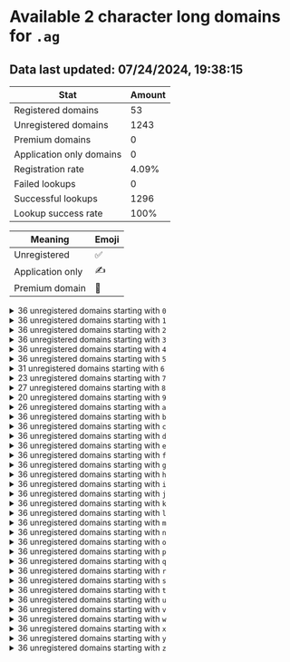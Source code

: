 # Available 2 character long domains for `.ag`

## Data last updated: 07/24/2024, 19:38:15

|Stat|Amount|
|--|--|
|Registered domains|53|
|Unregistered domains|1243|
|Premium domains|0|
|Application only domains|0|
|Registration rate|4.09%|
|Failed lookups|0|
|Successful lookups|1296|
|Lookup success rate|100%|


|Meaning|Emoji|
|--|--|
|Unregistered|:white_check_mark:|
|Application only|:writing_hand:|
|Premium domain|:gem:|

<details>
<summary>36 unregistered domains starting with <bold><code>0</code></bold></summary>

|Type|Domain|
|--|--|
|:white_check_mark:|`00.ag`|
|:white_check_mark:|`01.ag`|
|:white_check_mark:|`02.ag`|
|:white_check_mark:|`03.ag`|
|:white_check_mark:|`04.ag`|
|:white_check_mark:|`05.ag`|
|:white_check_mark:|`06.ag`|
|:white_check_mark:|`07.ag`|
|:white_check_mark:|`08.ag`|
|:white_check_mark:|`09.ag`|
|:white_check_mark:|`0a.ag`|
|:white_check_mark:|`0b.ag`|
|:white_check_mark:|`0c.ag`|
|:white_check_mark:|`0d.ag`|
|:white_check_mark:|`0e.ag`|
|:white_check_mark:|`0f.ag`|
|:white_check_mark:|`0g.ag`|
|:white_check_mark:|`0h.ag`|
|:white_check_mark:|`0i.ag`|
|:white_check_mark:|`0j.ag`|
|:white_check_mark:|`0k.ag`|
|:white_check_mark:|`0l.ag`|
|:white_check_mark:|`0m.ag`|
|:white_check_mark:|`0n.ag`|
|:white_check_mark:|`0o.ag`|
|:white_check_mark:|`0p.ag`|
|:white_check_mark:|`0q.ag`|
|:white_check_mark:|`0r.ag`|
|:white_check_mark:|`0s.ag`|
|:white_check_mark:|`0t.ag`|
|:white_check_mark:|`0u.ag`|
|:white_check_mark:|`0v.ag`|
|:white_check_mark:|`0w.ag`|
|:white_check_mark:|`0x.ag`|
|:white_check_mark:|`0y.ag`|
|:white_check_mark:|`0z.ag`|
</details>
<details>
<summary>36 unregistered domains starting with <bold><code>1</code></bold></summary>

|Type|Domain|
|--|--|
|:white_check_mark:|`10.ag`|
|:white_check_mark:|`11.ag`|
|:white_check_mark:|`12.ag`|
|:white_check_mark:|`13.ag`|
|:white_check_mark:|`14.ag`|
|:white_check_mark:|`15.ag`|
|:white_check_mark:|`16.ag`|
|:white_check_mark:|`17.ag`|
|:white_check_mark:|`18.ag`|
|:white_check_mark:|`19.ag`|
|:white_check_mark:|`1a.ag`|
|:white_check_mark:|`1b.ag`|
|:white_check_mark:|`1c.ag`|
|:white_check_mark:|`1d.ag`|
|:white_check_mark:|`1e.ag`|
|:white_check_mark:|`1f.ag`|
|:white_check_mark:|`1g.ag`|
|:white_check_mark:|`1h.ag`|
|:white_check_mark:|`1i.ag`|
|:white_check_mark:|`1j.ag`|
|:white_check_mark:|`1k.ag`|
|:white_check_mark:|`1l.ag`|
|:white_check_mark:|`1m.ag`|
|:white_check_mark:|`1n.ag`|
|:white_check_mark:|`1o.ag`|
|:white_check_mark:|`1p.ag`|
|:white_check_mark:|`1q.ag`|
|:white_check_mark:|`1r.ag`|
|:white_check_mark:|`1s.ag`|
|:white_check_mark:|`1t.ag`|
|:white_check_mark:|`1u.ag`|
|:white_check_mark:|`1v.ag`|
|:white_check_mark:|`1w.ag`|
|:white_check_mark:|`1x.ag`|
|:white_check_mark:|`1y.ag`|
|:white_check_mark:|`1z.ag`|
</details>
<details>
<summary>36 unregistered domains starting with <bold><code>2</code></bold></summary>

|Type|Domain|
|--|--|
|:white_check_mark:|`20.ag`|
|:white_check_mark:|`21.ag`|
|:white_check_mark:|`22.ag`|
|:white_check_mark:|`23.ag`|
|:white_check_mark:|`24.ag`|
|:white_check_mark:|`25.ag`|
|:white_check_mark:|`26.ag`|
|:white_check_mark:|`27.ag`|
|:white_check_mark:|`28.ag`|
|:white_check_mark:|`29.ag`|
|:white_check_mark:|`2a.ag`|
|:white_check_mark:|`2b.ag`|
|:white_check_mark:|`2c.ag`|
|:white_check_mark:|`2d.ag`|
|:white_check_mark:|`2e.ag`|
|:white_check_mark:|`2f.ag`|
|:white_check_mark:|`2g.ag`|
|:white_check_mark:|`2h.ag`|
|:white_check_mark:|`2i.ag`|
|:white_check_mark:|`2j.ag`|
|:white_check_mark:|`2k.ag`|
|:white_check_mark:|`2l.ag`|
|:white_check_mark:|`2m.ag`|
|:white_check_mark:|`2n.ag`|
|:white_check_mark:|`2o.ag`|
|:white_check_mark:|`2p.ag`|
|:white_check_mark:|`2q.ag`|
|:white_check_mark:|`2r.ag`|
|:white_check_mark:|`2s.ag`|
|:white_check_mark:|`2t.ag`|
|:white_check_mark:|`2u.ag`|
|:white_check_mark:|`2v.ag`|
|:white_check_mark:|`2w.ag`|
|:white_check_mark:|`2x.ag`|
|:white_check_mark:|`2y.ag`|
|:white_check_mark:|`2z.ag`|
</details>
<details>
<summary>36 unregistered domains starting with <bold><code>3</code></bold></summary>

|Type|Domain|
|--|--|
|:white_check_mark:|`30.ag`|
|:white_check_mark:|`31.ag`|
|:white_check_mark:|`32.ag`|
|:white_check_mark:|`33.ag`|
|:white_check_mark:|`34.ag`|
|:white_check_mark:|`35.ag`|
|:white_check_mark:|`36.ag`|
|:white_check_mark:|`37.ag`|
|:white_check_mark:|`38.ag`|
|:white_check_mark:|`39.ag`|
|:white_check_mark:|`3a.ag`|
|:white_check_mark:|`3b.ag`|
|:white_check_mark:|`3c.ag`|
|:white_check_mark:|`3d.ag`|
|:white_check_mark:|`3e.ag`|
|:white_check_mark:|`3f.ag`|
|:white_check_mark:|`3g.ag`|
|:white_check_mark:|`3h.ag`|
|:white_check_mark:|`3i.ag`|
|:white_check_mark:|`3j.ag`|
|:white_check_mark:|`3k.ag`|
|:white_check_mark:|`3l.ag`|
|:white_check_mark:|`3m.ag`|
|:white_check_mark:|`3n.ag`|
|:white_check_mark:|`3o.ag`|
|:white_check_mark:|`3p.ag`|
|:white_check_mark:|`3q.ag`|
|:white_check_mark:|`3r.ag`|
|:white_check_mark:|`3s.ag`|
|:white_check_mark:|`3t.ag`|
|:white_check_mark:|`3u.ag`|
|:white_check_mark:|`3v.ag`|
|:white_check_mark:|`3w.ag`|
|:white_check_mark:|`3x.ag`|
|:white_check_mark:|`3y.ag`|
|:white_check_mark:|`3z.ag`|
</details>
<details>
<summary>36 unregistered domains starting with <bold><code>4</code></bold></summary>

|Type|Domain|
|--|--|
|:white_check_mark:|`40.ag`|
|:white_check_mark:|`41.ag`|
|:white_check_mark:|`42.ag`|
|:white_check_mark:|`43.ag`|
|:white_check_mark:|`44.ag`|
|:white_check_mark:|`45.ag`|
|:white_check_mark:|`46.ag`|
|:white_check_mark:|`47.ag`|
|:white_check_mark:|`48.ag`|
|:white_check_mark:|`49.ag`|
|:white_check_mark:|`4a.ag`|
|:white_check_mark:|`4b.ag`|
|:white_check_mark:|`4c.ag`|
|:white_check_mark:|`4d.ag`|
|:white_check_mark:|`4e.ag`|
|:white_check_mark:|`4f.ag`|
|:white_check_mark:|`4g.ag`|
|:white_check_mark:|`4h.ag`|
|:white_check_mark:|`4i.ag`|
|:white_check_mark:|`4j.ag`|
|:white_check_mark:|`4k.ag`|
|:white_check_mark:|`4l.ag`|
|:white_check_mark:|`4m.ag`|
|:white_check_mark:|`4n.ag`|
|:white_check_mark:|`4o.ag`|
|:white_check_mark:|`4p.ag`|
|:white_check_mark:|`4q.ag`|
|:white_check_mark:|`4r.ag`|
|:white_check_mark:|`4s.ag`|
|:white_check_mark:|`4t.ag`|
|:white_check_mark:|`4u.ag`|
|:white_check_mark:|`4v.ag`|
|:white_check_mark:|`4w.ag`|
|:white_check_mark:|`4x.ag`|
|:white_check_mark:|`4y.ag`|
|:white_check_mark:|`4z.ag`|
</details>
<details>
<summary>36 unregistered domains starting with <bold><code>5</code></bold></summary>

|Type|Domain|
|--|--|
|:white_check_mark:|`50.ag`|
|:white_check_mark:|`51.ag`|
|:white_check_mark:|`52.ag`|
|:white_check_mark:|`53.ag`|
|:white_check_mark:|`54.ag`|
|:white_check_mark:|`55.ag`|
|:white_check_mark:|`56.ag`|
|:white_check_mark:|`57.ag`|
|:white_check_mark:|`58.ag`|
|:white_check_mark:|`59.ag`|
|:white_check_mark:|`5a.ag`|
|:white_check_mark:|`5b.ag`|
|:white_check_mark:|`5c.ag`|
|:white_check_mark:|`5d.ag`|
|:white_check_mark:|`5e.ag`|
|:white_check_mark:|`5f.ag`|
|:white_check_mark:|`5g.ag`|
|:white_check_mark:|`5h.ag`|
|:white_check_mark:|`5i.ag`|
|:white_check_mark:|`5j.ag`|
|:white_check_mark:|`5k.ag`|
|:white_check_mark:|`5l.ag`|
|:white_check_mark:|`5m.ag`|
|:white_check_mark:|`5n.ag`|
|:white_check_mark:|`5o.ag`|
|:white_check_mark:|`5p.ag`|
|:white_check_mark:|`5q.ag`|
|:white_check_mark:|`5r.ag`|
|:white_check_mark:|`5s.ag`|
|:white_check_mark:|`5t.ag`|
|:white_check_mark:|`5u.ag`|
|:white_check_mark:|`5v.ag`|
|:white_check_mark:|`5w.ag`|
|:white_check_mark:|`5x.ag`|
|:white_check_mark:|`5y.ag`|
|:white_check_mark:|`5z.ag`|
</details>
<details>
<summary>31 unregistered domains starting with <bold><code>6</code></bold></summary>

|Type|Domain|
|--|--|
|:white_check_mark:|`61.ag`|
|:white_check_mark:|`62.ag`|
|:white_check_mark:|`63.ag`|
|:white_check_mark:|`67.ag`|
|:white_check_mark:|`68.ag`|
|:white_check_mark:|`6a.ag`|
|:white_check_mark:|`6b.ag`|
|:white_check_mark:|`6c.ag`|
|:white_check_mark:|`6d.ag`|
|:white_check_mark:|`6e.ag`|
|:white_check_mark:|`6f.ag`|
|:white_check_mark:|`6g.ag`|
|:white_check_mark:|`6h.ag`|
|:white_check_mark:|`6i.ag`|
|:white_check_mark:|`6j.ag`|
|:white_check_mark:|`6k.ag`|
|:white_check_mark:|`6l.ag`|
|:white_check_mark:|`6m.ag`|
|:white_check_mark:|`6n.ag`|
|:white_check_mark:|`6o.ag`|
|:white_check_mark:|`6p.ag`|
|:white_check_mark:|`6q.ag`|
|:white_check_mark:|`6r.ag`|
|:white_check_mark:|`6s.ag`|
|:white_check_mark:|`6t.ag`|
|:white_check_mark:|`6u.ag`|
|:white_check_mark:|`6v.ag`|
|:white_check_mark:|`6w.ag`|
|:white_check_mark:|`6x.ag`|
|:white_check_mark:|`6y.ag`|
|:white_check_mark:|`6z.ag`|
</details>
<details>
<summary>23 unregistered domains starting with <bold><code>7</code></bold></summary>

|Type|Domain|
|--|--|
|:white_check_mark:|`70.ag`|
|:white_check_mark:|`71.ag`|
|:white_check_mark:|`7a.ag`|
|:white_check_mark:|`7b.ag`|
|:white_check_mark:|`7c.ag`|
|:white_check_mark:|`7d.ag`|
|:white_check_mark:|`7f.ag`|
|:white_check_mark:|`7g.ag`|
|:white_check_mark:|`7h.ag`|
|:white_check_mark:|`7i.ag`|
|:white_check_mark:|`7j.ag`|
|:white_check_mark:|`7l.ag`|
|:white_check_mark:|`7n.ag`|
|:white_check_mark:|`7o.ag`|
|:white_check_mark:|`7p.ag`|
|:white_check_mark:|`7q.ag`|
|:white_check_mark:|`7r.ag`|
|:white_check_mark:|`7s.ag`|
|:white_check_mark:|`7u.ag`|
|:white_check_mark:|`7v.ag`|
|:white_check_mark:|`7w.ag`|
|:white_check_mark:|`7x.ag`|
|:white_check_mark:|`7z.ag`|
</details>
<details>
<summary>27 unregistered domains starting with <bold><code>8</code></bold></summary>

|Type|Domain|
|--|--|
|:white_check_mark:|`83.ag`|
|:white_check_mark:|`88.ag`|
|:white_check_mark:|`8a.ag`|
|:white_check_mark:|`8b.ag`|
|:white_check_mark:|`8c.ag`|
|:white_check_mark:|`8d.ag`|
|:white_check_mark:|`8e.ag`|
|:white_check_mark:|`8f.ag`|
|:white_check_mark:|`8h.ag`|
|:white_check_mark:|`8i.ag`|
|:white_check_mark:|`8j.ag`|
|:white_check_mark:|`8k.ag`|
|:white_check_mark:|`8l.ag`|
|:white_check_mark:|`8m.ag`|
|:white_check_mark:|`8n.ag`|
|:white_check_mark:|`8o.ag`|
|:white_check_mark:|`8p.ag`|
|:white_check_mark:|`8q.ag`|
|:white_check_mark:|`8r.ag`|
|:white_check_mark:|`8s.ag`|
|:white_check_mark:|`8t.ag`|
|:white_check_mark:|`8u.ag`|
|:white_check_mark:|`8v.ag`|
|:white_check_mark:|`8w.ag`|
|:white_check_mark:|`8x.ag`|
|:white_check_mark:|`8y.ag`|
|:white_check_mark:|`8z.ag`|
</details>
<details>
<summary>20 unregistered domains starting with <bold><code>9</code></bold></summary>

|Type|Domain|
|--|--|
|:white_check_mark:|`9b.ag`|
|:white_check_mark:|`9c.ag`|
|:white_check_mark:|`9e.ag`|
|:white_check_mark:|`9f.ag`|
|:white_check_mark:|`9h.ag`|
|:white_check_mark:|`9i.ag`|
|:white_check_mark:|`9k.ag`|
|:white_check_mark:|`9l.ag`|
|:white_check_mark:|`9m.ag`|
|:white_check_mark:|`9n.ag`|
|:white_check_mark:|`9o.ag`|
|:white_check_mark:|`9p.ag`|
|:white_check_mark:|`9q.ag`|
|:white_check_mark:|`9r.ag`|
|:white_check_mark:|`9s.ag`|
|:white_check_mark:|`9u.ag`|
|:white_check_mark:|`9v.ag`|
|:white_check_mark:|`9w.ag`|
|:white_check_mark:|`9x.ag`|
|:white_check_mark:|`9z.ag`|
</details>
<details>
<summary>26 unregistered domains starting with <bold><code>a</code></bold></summary>

|Type|Domain|
|--|--|
|:white_check_mark:|`a0.ag`|
|:white_check_mark:|`a1.ag`|
|:white_check_mark:|`a2.ag`|
|:white_check_mark:|`a3.ag`|
|:white_check_mark:|`a4.ag`|
|:white_check_mark:|`a5.ag`|
|:white_check_mark:|`a6.ag`|
|:white_check_mark:|`a7.ag`|
|:white_check_mark:|`a8.ag`|
|:white_check_mark:|`a9.ag`|
|:white_check_mark:|`aj.ag`|
|:white_check_mark:|`al.ag`|
|:white_check_mark:|`am.ag`|
|:white_check_mark:|`an.ag`|
|:white_check_mark:|`ao.ag`|
|:white_check_mark:|`ap.ag`|
|:white_check_mark:|`aq.ag`|
|:white_check_mark:|`ar.ag`|
|:white_check_mark:|`as.ag`|
|:white_check_mark:|`at.ag`|
|:white_check_mark:|`au.ag`|
|:white_check_mark:|`av.ag`|
|:white_check_mark:|`aw.ag`|
|:white_check_mark:|`ax.ag`|
|:white_check_mark:|`ay.ag`|
|:white_check_mark:|`az.ag`|
</details>
<details>
<summary>36 unregistered domains starting with <bold><code>b</code></bold></summary>

|Type|Domain|
|--|--|
|:white_check_mark:|`b0.ag`|
|:white_check_mark:|`b1.ag`|
|:white_check_mark:|`b2.ag`|
|:white_check_mark:|`b3.ag`|
|:white_check_mark:|`b4.ag`|
|:white_check_mark:|`b5.ag`|
|:white_check_mark:|`b6.ag`|
|:white_check_mark:|`b7.ag`|
|:white_check_mark:|`b8.ag`|
|:white_check_mark:|`b9.ag`|
|:white_check_mark:|`ba.ag`|
|:white_check_mark:|`bb.ag`|
|:white_check_mark:|`bc.ag`|
|:white_check_mark:|`bd.ag`|
|:white_check_mark:|`be.ag`|
|:white_check_mark:|`bf.ag`|
|:white_check_mark:|`bg.ag`|
|:white_check_mark:|`bh.ag`|
|:white_check_mark:|`bi.ag`|
|:white_check_mark:|`bj.ag`|
|:white_check_mark:|`bk.ag`|
|:white_check_mark:|`bl.ag`|
|:white_check_mark:|`bm.ag`|
|:white_check_mark:|`bn.ag`|
|:white_check_mark:|`bo.ag`|
|:white_check_mark:|`bp.ag`|
|:white_check_mark:|`bq.ag`|
|:white_check_mark:|`br.ag`|
|:white_check_mark:|`bs.ag`|
|:white_check_mark:|`bt.ag`|
|:white_check_mark:|`bu.ag`|
|:white_check_mark:|`bv.ag`|
|:white_check_mark:|`bw.ag`|
|:white_check_mark:|`bx.ag`|
|:white_check_mark:|`by.ag`|
|:white_check_mark:|`bz.ag`|
</details>
<details>
<summary>36 unregistered domains starting with <bold><code>c</code></bold></summary>

|Type|Domain|
|--|--|
|:white_check_mark:|`c0.ag`|
|:white_check_mark:|`c1.ag`|
|:white_check_mark:|`c2.ag`|
|:white_check_mark:|`c3.ag`|
|:white_check_mark:|`c4.ag`|
|:white_check_mark:|`c5.ag`|
|:white_check_mark:|`c6.ag`|
|:white_check_mark:|`c7.ag`|
|:white_check_mark:|`c8.ag`|
|:white_check_mark:|`c9.ag`|
|:white_check_mark:|`ca.ag`|
|:white_check_mark:|`cb.ag`|
|:white_check_mark:|`cc.ag`|
|:white_check_mark:|`cd.ag`|
|:white_check_mark:|`ce.ag`|
|:white_check_mark:|`cf.ag`|
|:white_check_mark:|`cg.ag`|
|:white_check_mark:|`ch.ag`|
|:white_check_mark:|`ci.ag`|
|:white_check_mark:|`cj.ag`|
|:white_check_mark:|`ck.ag`|
|:white_check_mark:|`cl.ag`|
|:white_check_mark:|`cm.ag`|
|:white_check_mark:|`cn.ag`|
|:white_check_mark:|`co.ag`|
|:white_check_mark:|`cp.ag`|
|:white_check_mark:|`cq.ag`|
|:white_check_mark:|`cr.ag`|
|:white_check_mark:|`cs.ag`|
|:white_check_mark:|`ct.ag`|
|:white_check_mark:|`cu.ag`|
|:white_check_mark:|`cv.ag`|
|:white_check_mark:|`cw.ag`|
|:white_check_mark:|`cx.ag`|
|:white_check_mark:|`cy.ag`|
|:white_check_mark:|`cz.ag`|
</details>
<details>
<summary>36 unregistered domains starting with <bold><code>d</code></bold></summary>

|Type|Domain|
|--|--|
|:white_check_mark:|`d0.ag`|
|:white_check_mark:|`d1.ag`|
|:white_check_mark:|`d2.ag`|
|:white_check_mark:|`d3.ag`|
|:white_check_mark:|`d4.ag`|
|:white_check_mark:|`d5.ag`|
|:white_check_mark:|`d6.ag`|
|:white_check_mark:|`d7.ag`|
|:white_check_mark:|`d8.ag`|
|:white_check_mark:|`d9.ag`|
|:white_check_mark:|`da.ag`|
|:white_check_mark:|`db.ag`|
|:white_check_mark:|`dc.ag`|
|:white_check_mark:|`dd.ag`|
|:white_check_mark:|`de.ag`|
|:white_check_mark:|`df.ag`|
|:white_check_mark:|`dg.ag`|
|:white_check_mark:|`dh.ag`|
|:white_check_mark:|`di.ag`|
|:white_check_mark:|`dj.ag`|
|:white_check_mark:|`dk.ag`|
|:white_check_mark:|`dl.ag`|
|:white_check_mark:|`dm.ag`|
|:white_check_mark:|`dn.ag`|
|:white_check_mark:|`do.ag`|
|:white_check_mark:|`dp.ag`|
|:white_check_mark:|`dq.ag`|
|:white_check_mark:|`dr.ag`|
|:white_check_mark:|`ds.ag`|
|:white_check_mark:|`dt.ag`|
|:white_check_mark:|`du.ag`|
|:white_check_mark:|`dv.ag`|
|:white_check_mark:|`dw.ag`|
|:white_check_mark:|`dx.ag`|
|:white_check_mark:|`dy.ag`|
|:white_check_mark:|`dz.ag`|
</details>
<details>
<summary>36 unregistered domains starting with <bold><code>e</code></bold></summary>

|Type|Domain|
|--|--|
|:white_check_mark:|`e0.ag`|
|:white_check_mark:|`e1.ag`|
|:white_check_mark:|`e2.ag`|
|:white_check_mark:|`e3.ag`|
|:white_check_mark:|`e4.ag`|
|:white_check_mark:|`e5.ag`|
|:white_check_mark:|`e6.ag`|
|:white_check_mark:|`e7.ag`|
|:white_check_mark:|`e8.ag`|
|:white_check_mark:|`e9.ag`|
|:white_check_mark:|`ea.ag`|
|:white_check_mark:|`eb.ag`|
|:white_check_mark:|`ec.ag`|
|:white_check_mark:|`ed.ag`|
|:white_check_mark:|`ee.ag`|
|:white_check_mark:|`ef.ag`|
|:white_check_mark:|`eg.ag`|
|:white_check_mark:|`eh.ag`|
|:white_check_mark:|`ei.ag`|
|:white_check_mark:|`ej.ag`|
|:white_check_mark:|`ek.ag`|
|:white_check_mark:|`el.ag`|
|:white_check_mark:|`em.ag`|
|:white_check_mark:|`en.ag`|
|:white_check_mark:|`eo.ag`|
|:white_check_mark:|`ep.ag`|
|:white_check_mark:|`eq.ag`|
|:white_check_mark:|`er.ag`|
|:white_check_mark:|`es.ag`|
|:white_check_mark:|`et.ag`|
|:white_check_mark:|`eu.ag`|
|:white_check_mark:|`ev.ag`|
|:white_check_mark:|`ew.ag`|
|:white_check_mark:|`ex.ag`|
|:white_check_mark:|`ey.ag`|
|:white_check_mark:|`ez.ag`|
</details>
<details>
<summary>36 unregistered domains starting with <bold><code>f</code></bold></summary>

|Type|Domain|
|--|--|
|:white_check_mark:|`f0.ag`|
|:white_check_mark:|`f1.ag`|
|:white_check_mark:|`f2.ag`|
|:white_check_mark:|`f3.ag`|
|:white_check_mark:|`f4.ag`|
|:white_check_mark:|`f5.ag`|
|:white_check_mark:|`f6.ag`|
|:white_check_mark:|`f7.ag`|
|:white_check_mark:|`f8.ag`|
|:white_check_mark:|`f9.ag`|
|:white_check_mark:|`fa.ag`|
|:white_check_mark:|`fb.ag`|
|:white_check_mark:|`fc.ag`|
|:white_check_mark:|`fd.ag`|
|:white_check_mark:|`fe.ag`|
|:white_check_mark:|`ff.ag`|
|:white_check_mark:|`fg.ag`|
|:white_check_mark:|`fh.ag`|
|:white_check_mark:|`fi.ag`|
|:white_check_mark:|`fj.ag`|
|:white_check_mark:|`fk.ag`|
|:white_check_mark:|`fl.ag`|
|:white_check_mark:|`fm.ag`|
|:white_check_mark:|`fn.ag`|
|:white_check_mark:|`fo.ag`|
|:white_check_mark:|`fp.ag`|
|:white_check_mark:|`fq.ag`|
|:white_check_mark:|`fr.ag`|
|:white_check_mark:|`fs.ag`|
|:white_check_mark:|`ft.ag`|
|:white_check_mark:|`fu.ag`|
|:white_check_mark:|`fv.ag`|
|:white_check_mark:|`fw.ag`|
|:white_check_mark:|`fx.ag`|
|:white_check_mark:|`fy.ag`|
|:white_check_mark:|`fz.ag`|
</details>
<details>
<summary>36 unregistered domains starting with <bold><code>g</code></bold></summary>

|Type|Domain|
|--|--|
|:white_check_mark:|`g0.ag`|
|:white_check_mark:|`g1.ag`|
|:white_check_mark:|`g2.ag`|
|:white_check_mark:|`g3.ag`|
|:white_check_mark:|`g4.ag`|
|:white_check_mark:|`g5.ag`|
|:white_check_mark:|`g6.ag`|
|:white_check_mark:|`g7.ag`|
|:white_check_mark:|`g8.ag`|
|:white_check_mark:|`g9.ag`|
|:white_check_mark:|`ga.ag`|
|:white_check_mark:|`gb.ag`|
|:white_check_mark:|`gc.ag`|
|:white_check_mark:|`gd.ag`|
|:white_check_mark:|`ge.ag`|
|:white_check_mark:|`gf.ag`|
|:white_check_mark:|`gg.ag`|
|:white_check_mark:|`gh.ag`|
|:white_check_mark:|`gi.ag`|
|:white_check_mark:|`gj.ag`|
|:white_check_mark:|`gk.ag`|
|:white_check_mark:|`gl.ag`|
|:white_check_mark:|`gm.ag`|
|:white_check_mark:|`gn.ag`|
|:white_check_mark:|`go.ag`|
|:white_check_mark:|`gp.ag`|
|:white_check_mark:|`gq.ag`|
|:white_check_mark:|`gr.ag`|
|:white_check_mark:|`gs.ag`|
|:white_check_mark:|`gt.ag`|
|:white_check_mark:|`gu.ag`|
|:white_check_mark:|`gv.ag`|
|:white_check_mark:|`gw.ag`|
|:white_check_mark:|`gx.ag`|
|:white_check_mark:|`gy.ag`|
|:white_check_mark:|`gz.ag`|
</details>
<details>
<summary>36 unregistered domains starting with <bold><code>h</code></bold></summary>

|Type|Domain|
|--|--|
|:white_check_mark:|`h0.ag`|
|:white_check_mark:|`h1.ag`|
|:white_check_mark:|`h2.ag`|
|:white_check_mark:|`h3.ag`|
|:white_check_mark:|`h4.ag`|
|:white_check_mark:|`h5.ag`|
|:white_check_mark:|`h6.ag`|
|:white_check_mark:|`h7.ag`|
|:white_check_mark:|`h8.ag`|
|:white_check_mark:|`h9.ag`|
|:white_check_mark:|`ha.ag`|
|:white_check_mark:|`hb.ag`|
|:white_check_mark:|`hc.ag`|
|:white_check_mark:|`hd.ag`|
|:white_check_mark:|`he.ag`|
|:white_check_mark:|`hf.ag`|
|:white_check_mark:|`hg.ag`|
|:white_check_mark:|`hh.ag`|
|:white_check_mark:|`hi.ag`|
|:white_check_mark:|`hj.ag`|
|:white_check_mark:|`hk.ag`|
|:white_check_mark:|`hl.ag`|
|:white_check_mark:|`hm.ag`|
|:white_check_mark:|`hn.ag`|
|:white_check_mark:|`ho.ag`|
|:white_check_mark:|`hp.ag`|
|:white_check_mark:|`hq.ag`|
|:white_check_mark:|`hr.ag`|
|:white_check_mark:|`hs.ag`|
|:white_check_mark:|`ht.ag`|
|:white_check_mark:|`hu.ag`|
|:white_check_mark:|`hv.ag`|
|:white_check_mark:|`hw.ag`|
|:white_check_mark:|`hx.ag`|
|:white_check_mark:|`hy.ag`|
|:white_check_mark:|`hz.ag`|
</details>
<details>
<summary>36 unregistered domains starting with <bold><code>i</code></bold></summary>

|Type|Domain|
|--|--|
|:white_check_mark:|`i0.ag`|
|:white_check_mark:|`i1.ag`|
|:white_check_mark:|`i2.ag`|
|:white_check_mark:|`i3.ag`|
|:white_check_mark:|`i4.ag`|
|:white_check_mark:|`i5.ag`|
|:white_check_mark:|`i6.ag`|
|:white_check_mark:|`i7.ag`|
|:white_check_mark:|`i8.ag`|
|:white_check_mark:|`i9.ag`|
|:white_check_mark:|`ia.ag`|
|:white_check_mark:|`ib.ag`|
|:white_check_mark:|`ic.ag`|
|:white_check_mark:|`id.ag`|
|:white_check_mark:|`ie.ag`|
|:white_check_mark:|`if.ag`|
|:white_check_mark:|`ig.ag`|
|:white_check_mark:|`ih.ag`|
|:white_check_mark:|`ii.ag`|
|:white_check_mark:|`ij.ag`|
|:white_check_mark:|`ik.ag`|
|:white_check_mark:|`il.ag`|
|:white_check_mark:|`im.ag`|
|:white_check_mark:|`in.ag`|
|:white_check_mark:|`io.ag`|
|:white_check_mark:|`ip.ag`|
|:white_check_mark:|`iq.ag`|
|:white_check_mark:|`ir.ag`|
|:white_check_mark:|`is.ag`|
|:white_check_mark:|`it.ag`|
|:white_check_mark:|`iu.ag`|
|:white_check_mark:|`iv.ag`|
|:white_check_mark:|`iw.ag`|
|:white_check_mark:|`ix.ag`|
|:white_check_mark:|`iy.ag`|
|:white_check_mark:|`iz.ag`|
</details>
<details>
<summary>36 unregistered domains starting with <bold><code>j</code></bold></summary>

|Type|Domain|
|--|--|
|:white_check_mark:|`j0.ag`|
|:white_check_mark:|`j1.ag`|
|:white_check_mark:|`j2.ag`|
|:white_check_mark:|`j3.ag`|
|:white_check_mark:|`j4.ag`|
|:white_check_mark:|`j5.ag`|
|:white_check_mark:|`j6.ag`|
|:white_check_mark:|`j7.ag`|
|:white_check_mark:|`j8.ag`|
|:white_check_mark:|`j9.ag`|
|:white_check_mark:|`ja.ag`|
|:white_check_mark:|`jb.ag`|
|:white_check_mark:|`jc.ag`|
|:white_check_mark:|`jd.ag`|
|:white_check_mark:|`je.ag`|
|:white_check_mark:|`jf.ag`|
|:white_check_mark:|`jg.ag`|
|:white_check_mark:|`jh.ag`|
|:white_check_mark:|`ji.ag`|
|:white_check_mark:|`jj.ag`|
|:white_check_mark:|`jk.ag`|
|:white_check_mark:|`jl.ag`|
|:white_check_mark:|`jm.ag`|
|:white_check_mark:|`jn.ag`|
|:white_check_mark:|`jo.ag`|
|:white_check_mark:|`jp.ag`|
|:white_check_mark:|`jq.ag`|
|:white_check_mark:|`jr.ag`|
|:white_check_mark:|`js.ag`|
|:white_check_mark:|`jt.ag`|
|:white_check_mark:|`ju.ag`|
|:white_check_mark:|`jv.ag`|
|:white_check_mark:|`jw.ag`|
|:white_check_mark:|`jx.ag`|
|:white_check_mark:|`jy.ag`|
|:white_check_mark:|`jz.ag`|
</details>
<details>
<summary>36 unregistered domains starting with <bold><code>k</code></bold></summary>

|Type|Domain|
|--|--|
|:white_check_mark:|`k0.ag`|
|:white_check_mark:|`k1.ag`|
|:white_check_mark:|`k2.ag`|
|:white_check_mark:|`k3.ag`|
|:white_check_mark:|`k4.ag`|
|:white_check_mark:|`k5.ag`|
|:white_check_mark:|`k6.ag`|
|:white_check_mark:|`k7.ag`|
|:white_check_mark:|`k8.ag`|
|:white_check_mark:|`k9.ag`|
|:white_check_mark:|`ka.ag`|
|:white_check_mark:|`kb.ag`|
|:white_check_mark:|`kc.ag`|
|:white_check_mark:|`kd.ag`|
|:white_check_mark:|`ke.ag`|
|:white_check_mark:|`kf.ag`|
|:white_check_mark:|`kg.ag`|
|:white_check_mark:|`kh.ag`|
|:white_check_mark:|`ki.ag`|
|:white_check_mark:|`kj.ag`|
|:white_check_mark:|`kk.ag`|
|:white_check_mark:|`kl.ag`|
|:white_check_mark:|`km.ag`|
|:white_check_mark:|`kn.ag`|
|:white_check_mark:|`ko.ag`|
|:white_check_mark:|`kp.ag`|
|:white_check_mark:|`kq.ag`|
|:white_check_mark:|`kr.ag`|
|:white_check_mark:|`ks.ag`|
|:white_check_mark:|`kt.ag`|
|:white_check_mark:|`ku.ag`|
|:white_check_mark:|`kv.ag`|
|:white_check_mark:|`kw.ag`|
|:white_check_mark:|`kx.ag`|
|:white_check_mark:|`ky.ag`|
|:white_check_mark:|`kz.ag`|
</details>
<details>
<summary>36 unregistered domains starting with <bold><code>l</code></bold></summary>

|Type|Domain|
|--|--|
|:white_check_mark:|`l0.ag`|
|:white_check_mark:|`l1.ag`|
|:white_check_mark:|`l2.ag`|
|:white_check_mark:|`l3.ag`|
|:white_check_mark:|`l4.ag`|
|:white_check_mark:|`l5.ag`|
|:white_check_mark:|`l6.ag`|
|:white_check_mark:|`l7.ag`|
|:white_check_mark:|`l8.ag`|
|:white_check_mark:|`l9.ag`|
|:white_check_mark:|`la.ag`|
|:white_check_mark:|`lb.ag`|
|:white_check_mark:|`lc.ag`|
|:white_check_mark:|`ld.ag`|
|:white_check_mark:|`le.ag`|
|:white_check_mark:|`lf.ag`|
|:white_check_mark:|`lg.ag`|
|:white_check_mark:|`lh.ag`|
|:white_check_mark:|`li.ag`|
|:white_check_mark:|`lj.ag`|
|:white_check_mark:|`lk.ag`|
|:white_check_mark:|`ll.ag`|
|:white_check_mark:|`lm.ag`|
|:white_check_mark:|`ln.ag`|
|:white_check_mark:|`lo.ag`|
|:white_check_mark:|`lp.ag`|
|:white_check_mark:|`lq.ag`|
|:white_check_mark:|`lr.ag`|
|:white_check_mark:|`ls.ag`|
|:white_check_mark:|`lt.ag`|
|:white_check_mark:|`lu.ag`|
|:white_check_mark:|`lv.ag`|
|:white_check_mark:|`lw.ag`|
|:white_check_mark:|`lx.ag`|
|:white_check_mark:|`ly.ag`|
|:white_check_mark:|`lz.ag`|
</details>
<details>
<summary>36 unregistered domains starting with <bold><code>m</code></bold></summary>

|Type|Domain|
|--|--|
|:white_check_mark:|`m0.ag`|
|:white_check_mark:|`m1.ag`|
|:white_check_mark:|`m2.ag`|
|:white_check_mark:|`m3.ag`|
|:white_check_mark:|`m4.ag`|
|:white_check_mark:|`m5.ag`|
|:white_check_mark:|`m6.ag`|
|:white_check_mark:|`m7.ag`|
|:white_check_mark:|`m8.ag`|
|:white_check_mark:|`m9.ag`|
|:white_check_mark:|`ma.ag`|
|:white_check_mark:|`mb.ag`|
|:white_check_mark:|`mc.ag`|
|:white_check_mark:|`md.ag`|
|:white_check_mark:|`me.ag`|
|:white_check_mark:|`mf.ag`|
|:white_check_mark:|`mg.ag`|
|:white_check_mark:|`mh.ag`|
|:white_check_mark:|`mi.ag`|
|:white_check_mark:|`mj.ag`|
|:white_check_mark:|`mk.ag`|
|:white_check_mark:|`ml.ag`|
|:white_check_mark:|`mm.ag`|
|:white_check_mark:|`mn.ag`|
|:white_check_mark:|`mo.ag`|
|:white_check_mark:|`mp.ag`|
|:white_check_mark:|`mq.ag`|
|:white_check_mark:|`mr.ag`|
|:white_check_mark:|`ms.ag`|
|:white_check_mark:|`mt.ag`|
|:white_check_mark:|`mu.ag`|
|:white_check_mark:|`mv.ag`|
|:white_check_mark:|`mw.ag`|
|:white_check_mark:|`mx.ag`|
|:white_check_mark:|`my.ag`|
|:white_check_mark:|`mz.ag`|
</details>
<details>
<summary>36 unregistered domains starting with <bold><code>n</code></bold></summary>

|Type|Domain|
|--|--|
|:white_check_mark:|`n0.ag`|
|:white_check_mark:|`n1.ag`|
|:white_check_mark:|`n2.ag`|
|:white_check_mark:|`n3.ag`|
|:white_check_mark:|`n4.ag`|
|:white_check_mark:|`n5.ag`|
|:white_check_mark:|`n6.ag`|
|:white_check_mark:|`n7.ag`|
|:white_check_mark:|`n8.ag`|
|:white_check_mark:|`n9.ag`|
|:white_check_mark:|`na.ag`|
|:white_check_mark:|`nb.ag`|
|:white_check_mark:|`nc.ag`|
|:white_check_mark:|`nd.ag`|
|:white_check_mark:|`ne.ag`|
|:white_check_mark:|`nf.ag`|
|:white_check_mark:|`ng.ag`|
|:white_check_mark:|`nh.ag`|
|:white_check_mark:|`ni.ag`|
|:white_check_mark:|`nj.ag`|
|:white_check_mark:|`nk.ag`|
|:white_check_mark:|`nl.ag`|
|:white_check_mark:|`nm.ag`|
|:white_check_mark:|`nn.ag`|
|:white_check_mark:|`no.ag`|
|:white_check_mark:|`np.ag`|
|:white_check_mark:|`nq.ag`|
|:white_check_mark:|`nr.ag`|
|:white_check_mark:|`ns.ag`|
|:white_check_mark:|`nt.ag`|
|:white_check_mark:|`nu.ag`|
|:white_check_mark:|`nv.ag`|
|:white_check_mark:|`nw.ag`|
|:white_check_mark:|`nx.ag`|
|:white_check_mark:|`ny.ag`|
|:white_check_mark:|`nz.ag`|
</details>
<details>
<summary>36 unregistered domains starting with <bold><code>o</code></bold></summary>

|Type|Domain|
|--|--|
|:white_check_mark:|`o0.ag`|
|:white_check_mark:|`o1.ag`|
|:white_check_mark:|`o2.ag`|
|:white_check_mark:|`o3.ag`|
|:white_check_mark:|`o4.ag`|
|:white_check_mark:|`o5.ag`|
|:white_check_mark:|`o6.ag`|
|:white_check_mark:|`o7.ag`|
|:white_check_mark:|`o8.ag`|
|:white_check_mark:|`o9.ag`|
|:white_check_mark:|`oa.ag`|
|:white_check_mark:|`ob.ag`|
|:white_check_mark:|`oc.ag`|
|:white_check_mark:|`od.ag`|
|:white_check_mark:|`oe.ag`|
|:white_check_mark:|`of.ag`|
|:white_check_mark:|`og.ag`|
|:white_check_mark:|`oh.ag`|
|:white_check_mark:|`oi.ag`|
|:white_check_mark:|`oj.ag`|
|:white_check_mark:|`ok.ag`|
|:white_check_mark:|`ol.ag`|
|:white_check_mark:|`om.ag`|
|:white_check_mark:|`on.ag`|
|:white_check_mark:|`oo.ag`|
|:white_check_mark:|`op.ag`|
|:white_check_mark:|`oq.ag`|
|:white_check_mark:|`or.ag`|
|:white_check_mark:|`os.ag`|
|:white_check_mark:|`ot.ag`|
|:white_check_mark:|`ou.ag`|
|:white_check_mark:|`ov.ag`|
|:white_check_mark:|`ow.ag`|
|:white_check_mark:|`ox.ag`|
|:white_check_mark:|`oy.ag`|
|:white_check_mark:|`oz.ag`|
</details>
<details>
<summary>36 unregistered domains starting with <bold><code>p</code></bold></summary>

|Type|Domain|
|--|--|
|:white_check_mark:|`p0.ag`|
|:white_check_mark:|`p1.ag`|
|:white_check_mark:|`p2.ag`|
|:white_check_mark:|`p3.ag`|
|:white_check_mark:|`p4.ag`|
|:white_check_mark:|`p5.ag`|
|:white_check_mark:|`p6.ag`|
|:white_check_mark:|`p7.ag`|
|:white_check_mark:|`p8.ag`|
|:white_check_mark:|`p9.ag`|
|:white_check_mark:|`pa.ag`|
|:white_check_mark:|`pb.ag`|
|:white_check_mark:|`pc.ag`|
|:white_check_mark:|`pd.ag`|
|:white_check_mark:|`pe.ag`|
|:white_check_mark:|`pf.ag`|
|:white_check_mark:|`pg.ag`|
|:white_check_mark:|`ph.ag`|
|:white_check_mark:|`pi.ag`|
|:white_check_mark:|`pj.ag`|
|:white_check_mark:|`pk.ag`|
|:white_check_mark:|`pl.ag`|
|:white_check_mark:|`pm.ag`|
|:white_check_mark:|`pn.ag`|
|:white_check_mark:|`po.ag`|
|:white_check_mark:|`pp.ag`|
|:white_check_mark:|`pq.ag`|
|:white_check_mark:|`pr.ag`|
|:white_check_mark:|`ps.ag`|
|:white_check_mark:|`pt.ag`|
|:white_check_mark:|`pu.ag`|
|:white_check_mark:|`pv.ag`|
|:white_check_mark:|`pw.ag`|
|:white_check_mark:|`px.ag`|
|:white_check_mark:|`py.ag`|
|:white_check_mark:|`pz.ag`|
</details>
<details>
<summary>36 unregistered domains starting with <bold><code>q</code></bold></summary>

|Type|Domain|
|--|--|
|:white_check_mark:|`q0.ag`|
|:white_check_mark:|`q1.ag`|
|:white_check_mark:|`q2.ag`|
|:white_check_mark:|`q3.ag`|
|:white_check_mark:|`q4.ag`|
|:white_check_mark:|`q5.ag`|
|:white_check_mark:|`q6.ag`|
|:white_check_mark:|`q7.ag`|
|:white_check_mark:|`q8.ag`|
|:white_check_mark:|`q9.ag`|
|:white_check_mark:|`qa.ag`|
|:white_check_mark:|`qb.ag`|
|:white_check_mark:|`qc.ag`|
|:white_check_mark:|`qd.ag`|
|:white_check_mark:|`qe.ag`|
|:white_check_mark:|`qf.ag`|
|:white_check_mark:|`qg.ag`|
|:white_check_mark:|`qh.ag`|
|:white_check_mark:|`qi.ag`|
|:white_check_mark:|`qj.ag`|
|:white_check_mark:|`qk.ag`|
|:white_check_mark:|`ql.ag`|
|:white_check_mark:|`qm.ag`|
|:white_check_mark:|`qn.ag`|
|:white_check_mark:|`qo.ag`|
|:white_check_mark:|`qp.ag`|
|:white_check_mark:|`qq.ag`|
|:white_check_mark:|`qr.ag`|
|:white_check_mark:|`qs.ag`|
|:white_check_mark:|`qt.ag`|
|:white_check_mark:|`qu.ag`|
|:white_check_mark:|`qv.ag`|
|:white_check_mark:|`qw.ag`|
|:white_check_mark:|`qx.ag`|
|:white_check_mark:|`qy.ag`|
|:white_check_mark:|`qz.ag`|
</details>
<details>
<summary>36 unregistered domains starting with <bold><code>r</code></bold></summary>

|Type|Domain|
|--|--|
|:white_check_mark:|`r0.ag`|
|:white_check_mark:|`r1.ag`|
|:white_check_mark:|`r2.ag`|
|:white_check_mark:|`r3.ag`|
|:white_check_mark:|`r4.ag`|
|:white_check_mark:|`r5.ag`|
|:white_check_mark:|`r6.ag`|
|:white_check_mark:|`r7.ag`|
|:white_check_mark:|`r8.ag`|
|:white_check_mark:|`r9.ag`|
|:white_check_mark:|`ra.ag`|
|:white_check_mark:|`rb.ag`|
|:white_check_mark:|`rc.ag`|
|:white_check_mark:|`rd.ag`|
|:white_check_mark:|`re.ag`|
|:white_check_mark:|`rf.ag`|
|:white_check_mark:|`rg.ag`|
|:white_check_mark:|`rh.ag`|
|:white_check_mark:|`ri.ag`|
|:white_check_mark:|`rj.ag`|
|:white_check_mark:|`rk.ag`|
|:white_check_mark:|`rl.ag`|
|:white_check_mark:|`rm.ag`|
|:white_check_mark:|`rn.ag`|
|:white_check_mark:|`ro.ag`|
|:white_check_mark:|`rp.ag`|
|:white_check_mark:|`rq.ag`|
|:white_check_mark:|`rr.ag`|
|:white_check_mark:|`rs.ag`|
|:white_check_mark:|`rt.ag`|
|:white_check_mark:|`ru.ag`|
|:white_check_mark:|`rv.ag`|
|:white_check_mark:|`rw.ag`|
|:white_check_mark:|`rx.ag`|
|:white_check_mark:|`ry.ag`|
|:white_check_mark:|`rz.ag`|
</details>
<details>
<summary>36 unregistered domains starting with <bold><code>s</code></bold></summary>

|Type|Domain|
|--|--|
|:white_check_mark:|`s0.ag`|
|:white_check_mark:|`s1.ag`|
|:white_check_mark:|`s2.ag`|
|:white_check_mark:|`s3.ag`|
|:white_check_mark:|`s4.ag`|
|:white_check_mark:|`s5.ag`|
|:white_check_mark:|`s6.ag`|
|:white_check_mark:|`s7.ag`|
|:white_check_mark:|`s8.ag`|
|:white_check_mark:|`s9.ag`|
|:white_check_mark:|`sa.ag`|
|:white_check_mark:|`sb.ag`|
|:white_check_mark:|`sc.ag`|
|:white_check_mark:|`sd.ag`|
|:white_check_mark:|`se.ag`|
|:white_check_mark:|`sf.ag`|
|:white_check_mark:|`sg.ag`|
|:white_check_mark:|`sh.ag`|
|:white_check_mark:|`si.ag`|
|:white_check_mark:|`sj.ag`|
|:white_check_mark:|`sk.ag`|
|:white_check_mark:|`sl.ag`|
|:white_check_mark:|`sm.ag`|
|:white_check_mark:|`sn.ag`|
|:white_check_mark:|`so.ag`|
|:white_check_mark:|`sp.ag`|
|:white_check_mark:|`sq.ag`|
|:white_check_mark:|`sr.ag`|
|:white_check_mark:|`ss.ag`|
|:white_check_mark:|`st.ag`|
|:white_check_mark:|`su.ag`|
|:white_check_mark:|`sv.ag`|
|:white_check_mark:|`sw.ag`|
|:white_check_mark:|`sx.ag`|
|:white_check_mark:|`sy.ag`|
|:white_check_mark:|`sz.ag`|
</details>
<details>
<summary>36 unregistered domains starting with <bold><code>t</code></bold></summary>

|Type|Domain|
|--|--|
|:white_check_mark:|`t0.ag`|
|:white_check_mark:|`t1.ag`|
|:white_check_mark:|`t2.ag`|
|:white_check_mark:|`t3.ag`|
|:white_check_mark:|`t4.ag`|
|:white_check_mark:|`t5.ag`|
|:white_check_mark:|`t6.ag`|
|:white_check_mark:|`t7.ag`|
|:white_check_mark:|`t8.ag`|
|:white_check_mark:|`t9.ag`|
|:white_check_mark:|`ta.ag`|
|:white_check_mark:|`tb.ag`|
|:white_check_mark:|`tc.ag`|
|:white_check_mark:|`td.ag`|
|:white_check_mark:|`te.ag`|
|:white_check_mark:|`tf.ag`|
|:white_check_mark:|`tg.ag`|
|:white_check_mark:|`th.ag`|
|:white_check_mark:|`ti.ag`|
|:white_check_mark:|`tj.ag`|
|:white_check_mark:|`tk.ag`|
|:white_check_mark:|`tl.ag`|
|:white_check_mark:|`tm.ag`|
|:white_check_mark:|`tn.ag`|
|:white_check_mark:|`to.ag`|
|:white_check_mark:|`tp.ag`|
|:white_check_mark:|`tq.ag`|
|:white_check_mark:|`tr.ag`|
|:white_check_mark:|`ts.ag`|
|:white_check_mark:|`tt.ag`|
|:white_check_mark:|`tu.ag`|
|:white_check_mark:|`tv.ag`|
|:white_check_mark:|`tw.ag`|
|:white_check_mark:|`tx.ag`|
|:white_check_mark:|`ty.ag`|
|:white_check_mark:|`tz.ag`|
</details>
<details>
<summary>36 unregistered domains starting with <bold><code>u</code></bold></summary>

|Type|Domain|
|--|--|
|:white_check_mark:|`u0.ag`|
|:white_check_mark:|`u1.ag`|
|:white_check_mark:|`u2.ag`|
|:white_check_mark:|`u3.ag`|
|:white_check_mark:|`u4.ag`|
|:white_check_mark:|`u5.ag`|
|:white_check_mark:|`u6.ag`|
|:white_check_mark:|`u7.ag`|
|:white_check_mark:|`u8.ag`|
|:white_check_mark:|`u9.ag`|
|:white_check_mark:|`ua.ag`|
|:white_check_mark:|`ub.ag`|
|:white_check_mark:|`uc.ag`|
|:white_check_mark:|`ud.ag`|
|:white_check_mark:|`ue.ag`|
|:white_check_mark:|`uf.ag`|
|:white_check_mark:|`ug.ag`|
|:white_check_mark:|`uh.ag`|
|:white_check_mark:|`ui.ag`|
|:white_check_mark:|`uj.ag`|
|:white_check_mark:|`uk.ag`|
|:white_check_mark:|`ul.ag`|
|:white_check_mark:|`um.ag`|
|:white_check_mark:|`un.ag`|
|:white_check_mark:|`uo.ag`|
|:white_check_mark:|`up.ag`|
|:white_check_mark:|`uq.ag`|
|:white_check_mark:|`ur.ag`|
|:white_check_mark:|`us.ag`|
|:white_check_mark:|`ut.ag`|
|:white_check_mark:|`uu.ag`|
|:white_check_mark:|`uv.ag`|
|:white_check_mark:|`uw.ag`|
|:white_check_mark:|`ux.ag`|
|:white_check_mark:|`uy.ag`|
|:white_check_mark:|`uz.ag`|
</details>
<details>
<summary>36 unregistered domains starting with <bold><code>v</code></bold></summary>

|Type|Domain|
|--|--|
|:white_check_mark:|`v0.ag`|
|:white_check_mark:|`v1.ag`|
|:white_check_mark:|`v2.ag`|
|:white_check_mark:|`v3.ag`|
|:white_check_mark:|`v4.ag`|
|:white_check_mark:|`v5.ag`|
|:white_check_mark:|`v6.ag`|
|:white_check_mark:|`v7.ag`|
|:white_check_mark:|`v8.ag`|
|:white_check_mark:|`v9.ag`|
|:white_check_mark:|`va.ag`|
|:white_check_mark:|`vb.ag`|
|:white_check_mark:|`vc.ag`|
|:white_check_mark:|`vd.ag`|
|:white_check_mark:|`ve.ag`|
|:white_check_mark:|`vf.ag`|
|:white_check_mark:|`vg.ag`|
|:white_check_mark:|`vh.ag`|
|:white_check_mark:|`vi.ag`|
|:white_check_mark:|`vj.ag`|
|:white_check_mark:|`vk.ag`|
|:white_check_mark:|`vl.ag`|
|:white_check_mark:|`vm.ag`|
|:white_check_mark:|`vn.ag`|
|:white_check_mark:|`vo.ag`|
|:white_check_mark:|`vp.ag`|
|:white_check_mark:|`vq.ag`|
|:white_check_mark:|`vr.ag`|
|:white_check_mark:|`vs.ag`|
|:white_check_mark:|`vt.ag`|
|:white_check_mark:|`vu.ag`|
|:white_check_mark:|`vv.ag`|
|:white_check_mark:|`vw.ag`|
|:white_check_mark:|`vx.ag`|
|:white_check_mark:|`vy.ag`|
|:white_check_mark:|`vz.ag`|
</details>
<details>
<summary>36 unregistered domains starting with <bold><code>w</code></bold></summary>

|Type|Domain|
|--|--|
|:white_check_mark:|`w0.ag`|
|:white_check_mark:|`w1.ag`|
|:white_check_mark:|`w2.ag`|
|:white_check_mark:|`w3.ag`|
|:white_check_mark:|`w4.ag`|
|:white_check_mark:|`w5.ag`|
|:white_check_mark:|`w6.ag`|
|:white_check_mark:|`w7.ag`|
|:white_check_mark:|`w8.ag`|
|:white_check_mark:|`w9.ag`|
|:white_check_mark:|`wa.ag`|
|:white_check_mark:|`wb.ag`|
|:white_check_mark:|`wc.ag`|
|:white_check_mark:|`wd.ag`|
|:white_check_mark:|`we.ag`|
|:white_check_mark:|`wf.ag`|
|:white_check_mark:|`wg.ag`|
|:white_check_mark:|`wh.ag`|
|:white_check_mark:|`wi.ag`|
|:white_check_mark:|`wj.ag`|
|:white_check_mark:|`wk.ag`|
|:white_check_mark:|`wl.ag`|
|:white_check_mark:|`wm.ag`|
|:white_check_mark:|`wn.ag`|
|:white_check_mark:|`wo.ag`|
|:white_check_mark:|`wp.ag`|
|:white_check_mark:|`wq.ag`|
|:white_check_mark:|`wr.ag`|
|:white_check_mark:|`ws.ag`|
|:white_check_mark:|`wt.ag`|
|:white_check_mark:|`wu.ag`|
|:white_check_mark:|`wv.ag`|
|:white_check_mark:|`ww.ag`|
|:white_check_mark:|`wx.ag`|
|:white_check_mark:|`wy.ag`|
|:white_check_mark:|`wz.ag`|
</details>
<details>
<summary>36 unregistered domains starting with <bold><code>x</code></bold></summary>

|Type|Domain|
|--|--|
|:white_check_mark:|`x0.ag`|
|:white_check_mark:|`x1.ag`|
|:white_check_mark:|`x2.ag`|
|:white_check_mark:|`x3.ag`|
|:white_check_mark:|`x4.ag`|
|:white_check_mark:|`x5.ag`|
|:white_check_mark:|`x6.ag`|
|:white_check_mark:|`x7.ag`|
|:white_check_mark:|`x8.ag`|
|:white_check_mark:|`x9.ag`|
|:white_check_mark:|`xa.ag`|
|:white_check_mark:|`xb.ag`|
|:white_check_mark:|`xc.ag`|
|:white_check_mark:|`xd.ag`|
|:white_check_mark:|`xe.ag`|
|:white_check_mark:|`xf.ag`|
|:white_check_mark:|`xg.ag`|
|:white_check_mark:|`xh.ag`|
|:white_check_mark:|`xi.ag`|
|:white_check_mark:|`xj.ag`|
|:white_check_mark:|`xk.ag`|
|:white_check_mark:|`xl.ag`|
|:white_check_mark:|`xm.ag`|
|:white_check_mark:|`xn.ag`|
|:white_check_mark:|`xo.ag`|
|:white_check_mark:|`xp.ag`|
|:white_check_mark:|`xq.ag`|
|:white_check_mark:|`xr.ag`|
|:white_check_mark:|`xs.ag`|
|:white_check_mark:|`xt.ag`|
|:white_check_mark:|`xu.ag`|
|:white_check_mark:|`xv.ag`|
|:white_check_mark:|`xw.ag`|
|:white_check_mark:|`xx.ag`|
|:white_check_mark:|`xy.ag`|
|:white_check_mark:|`xz.ag`|
</details>
<details>
<summary>36 unregistered domains starting with <bold><code>y</code></bold></summary>

|Type|Domain|
|--|--|
|:white_check_mark:|`y0.ag`|
|:white_check_mark:|`y1.ag`|
|:white_check_mark:|`y2.ag`|
|:white_check_mark:|`y3.ag`|
|:white_check_mark:|`y4.ag`|
|:white_check_mark:|`y5.ag`|
|:white_check_mark:|`y6.ag`|
|:white_check_mark:|`y7.ag`|
|:white_check_mark:|`y8.ag`|
|:white_check_mark:|`y9.ag`|
|:white_check_mark:|`ya.ag`|
|:white_check_mark:|`yb.ag`|
|:white_check_mark:|`yc.ag`|
|:white_check_mark:|`yd.ag`|
|:white_check_mark:|`ye.ag`|
|:white_check_mark:|`yf.ag`|
|:white_check_mark:|`yg.ag`|
|:white_check_mark:|`yh.ag`|
|:white_check_mark:|`yi.ag`|
|:white_check_mark:|`yj.ag`|
|:white_check_mark:|`yk.ag`|
|:white_check_mark:|`yl.ag`|
|:white_check_mark:|`ym.ag`|
|:white_check_mark:|`yn.ag`|
|:white_check_mark:|`yo.ag`|
|:white_check_mark:|`yp.ag`|
|:white_check_mark:|`yq.ag`|
|:white_check_mark:|`yr.ag`|
|:white_check_mark:|`ys.ag`|
|:white_check_mark:|`yt.ag`|
|:white_check_mark:|`yu.ag`|
|:white_check_mark:|`yv.ag`|
|:white_check_mark:|`yw.ag`|
|:white_check_mark:|`yx.ag`|
|:white_check_mark:|`yy.ag`|
|:white_check_mark:|`yz.ag`|
</details>
<details>
<summary>36 unregistered domains starting with <bold><code>z</code></bold></summary>

|Type|Domain|
|--|--|
|:white_check_mark:|`z0.ag`|
|:white_check_mark:|`z1.ag`|
|:white_check_mark:|`z2.ag`|
|:white_check_mark:|`z3.ag`|
|:white_check_mark:|`z4.ag`|
|:white_check_mark:|`z5.ag`|
|:white_check_mark:|`z6.ag`|
|:white_check_mark:|`z7.ag`|
|:white_check_mark:|`z8.ag`|
|:white_check_mark:|`z9.ag`|
|:white_check_mark:|`za.ag`|
|:white_check_mark:|`zb.ag`|
|:white_check_mark:|`zc.ag`|
|:white_check_mark:|`zd.ag`|
|:white_check_mark:|`ze.ag`|
|:white_check_mark:|`zf.ag`|
|:white_check_mark:|`zg.ag`|
|:white_check_mark:|`zh.ag`|
|:white_check_mark:|`zi.ag`|
|:white_check_mark:|`zj.ag`|
|:white_check_mark:|`zk.ag`|
|:white_check_mark:|`zl.ag`|
|:white_check_mark:|`zm.ag`|
|:white_check_mark:|`zn.ag`|
|:white_check_mark:|`zo.ag`|
|:white_check_mark:|`zp.ag`|
|:white_check_mark:|`zq.ag`|
|:white_check_mark:|`zr.ag`|
|:white_check_mark:|`zs.ag`|
|:white_check_mark:|`zt.ag`|
|:white_check_mark:|`zu.ag`|
|:white_check_mark:|`zv.ag`|
|:white_check_mark:|`zw.ag`|
|:white_check_mark:|`zx.ag`|
|:white_check_mark:|`zy.ag`|
|:white_check_mark:|`zz.ag`|
</details>